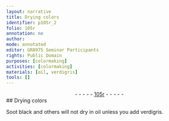 ```yaml
---
layout: narrative
title: Drying colors
identifier: p105r_2
folio: 105r
annotation: no
author:
mode: annotated
editor: GR8975 Seminar Participants
rights: Public Domain
purposes: [colormaking]
activities: [colormaking]
materials: [oil, verdigris]
tools: []
---
```


 <div class="folio" align="center">- - - - - <a href="http://gallica.bnf.fr/ark:/12148/btv1b10500001g/f215.image" target="_blank">105r</a> - - - - - </div>   
## Drying colors

 
<span class="activity"></span><span class="color">Soot black</span> and others will not dry in <span class="material">oil</span> unless you add <span class="material">verdigris</span>.
 